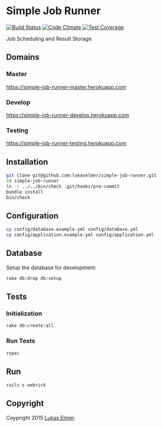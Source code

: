 # Simple Job Runner

[![Build Status](https://travis-ci.org/lukaselmer/simple-job-runner.svg?branch=master)](https://travis-ci.org/lukaselmer/simple-job-runner) [![Code Climate](https://codeclimate.com/github/lukaselmer/simple-job-runner/badges/gpa.svg)](https://codeclimate.com/github/lukaselmer/simple-job-runner) [![Test Coverage](https://codeclimate.com/github/lukaselmer/simple-job-runner/badges/coverage.svg)](https://codeclimate.com/github/lukaselmer/simple-job-runner/coverage)

Job Scheduling and Result Storage

## Domains

### Master

https://simple-job-runner-master.herokuapp.com

### Develop

https://simple-job-runner-develop.herokuapp.com

### Testing

https://simple-job-runner-testing.herokuapp.com

## Installation

```sh
git clone git@github.com:lukaselmer/simple-job-runner.git
cd simple-job-runner
ln -s ../../bin/check .git/hooks/pre-commit
bundle install
bin/check
```

## Configuration

```sh
cp config/database.example.yml config/database.yml
cp config/application.example.yml config/application.yml
```

## Database

Setup the database for development:

```sh
rake db:drop db:setup
```

## Tests

### Initialization

```sh
rake db:create:all
```

### Run Tests

```sh
rspec
```

## Run

```sh
rails s webrick
```

## Copyright

Coypright 2015 [Lukas Elmer](https://github.com/lukaselmer).

